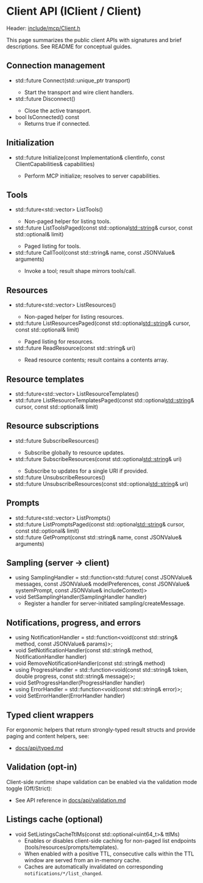 <!--
==========================================================================================================
SPDX-License-Identifier: MIT
Copyright (c) 2025 Vinny Parla
File: docs/api/client.md
Purpose: Client API reference (IClient / Client)
==========================================================================================================
-->
# Client API (IClient / Client)

Header: [include/mcp/Client.h](../../include/mcp/Client.h)

This page summarizes the public client APIs with signatures and brief descriptions. See README for conceptual guides.

## Connection management
- std::future<void> Connect(std::unique_ptr<ITransport> transport)
  - Start the transport and wire client handlers.
- std::future<void> Disconnect()
  - Close the active transport.
- bool IsConnected() const
  - Returns true if connected.

## Initialization
- std::future<ServerCapabilities> Initialize(const Implementation& clientInfo,
                                            const ClientCapabilities& capabilities)
  - Perform MCP initialize; resolves to server capabilities.

## Tools
- std::future<std::vector<Tool>> ListTools()
  - Non-paged helper for listing tools.
- std::future<ToolsListResult> ListToolsPaged(const std::optional<std::string>& cursor,
                                             const std::optional<int>& limit)
  - Paged listing for tools.
- std::future<JSONValue> CallTool(const std::string& name, const JSONValue& arguments)
  - Invoke a tool; result shape mirrors tools/call.

## Resources
- std::future<std::vector<Resource>> ListResources()
  - Non-paged helper for listing resources.
- std::future<ResourcesListResult> ListResourcesPaged(const std::optional<std::string>& cursor,
                                                     const std::optional<int>& limit)
  - Paged listing for resources.
- std::future<JSONValue> ReadResource(const std::string& uri)
  - Read resource contents; result contains a contents array.

## Resource templates
- std::future<std::vector<ResourceTemplate>> ListResourceTemplates()
- std::future<ResourceTemplatesListResult> ListResourceTemplatesPaged(const std::optional<std::string>& cursor,
                                                                     const std::optional<int>& limit)

## Resource subscriptions
- std::future<void> SubscribeResources()
  - Subscribe globally to resource updates.
- std::future<void> SubscribeResources(const std::optional<std::string>& uri)
  - Subscribe to updates for a single URI if provided.
- std::future<void> UnsubscribeResources()
- std::future<void> UnsubscribeResources(const std::optional<std::string>& uri)

## Prompts
- std::future<std::vector<Prompt>> ListPrompts()
- std::future<PromptsListResult> ListPromptsPaged(const std::optional<std::string>& cursor,
                                                 const std::optional<int>& limit)
- std::future<JSONValue> GetPrompt(const std::string& name, const JSONValue& arguments)

## Sampling (server → client)
- using SamplingHandler = std::function<std::future<JSONValue>(
    const JSONValue& messages,
    const JSONValue& modelPreferences,
    const JSONValue& systemPrompt,
    const JSONValue& includeContext)>
- void SetSamplingHandler(SamplingHandler handler)
  - Register a handler for server-initiated sampling/createMessage.

## Notifications, progress, and errors
- using NotificationHandler = std::function<void(const std::string& method, const JSONValue& params)>;
- void SetNotificationHandler(const std::string& method, NotificationHandler handler)
- void RemoveNotificationHandler(const std::string& method)
- using ProgressHandler = std::function<void(const std::string& token, double progress, const std::string& message)>;
- void SetProgressHandler(ProgressHandler handler)
- using ErrorHandler = std::function<void(const std::string& error)>;
- void SetErrorHandler(ErrorHandler handler)

## Typed client wrappers

For ergonomic helpers that return strongly-typed result structs and provide paging and content helpers, see:

- [docs/api/typed.md](./typed.md)

## Validation (opt-in)

Client-side runtime shape validation can be enabled via the validation mode toggle (Off/Strict):

- See API reference in [docs/api/validation.md](./validation.md)

## Listings cache (optional)

- void SetListingsCacheTtlMs(const std::optional<uint64_t>& ttlMs)
  - Enables or disables client-side caching for non-paged list endpoints (tools/resources/prompts/templates).
  - When enabled with a positive TTL, consecutive calls within the TTL window are served from an in-memory cache.
  - Caches are automatically invalidated on corresponding `notifications/*/list_changed`.
